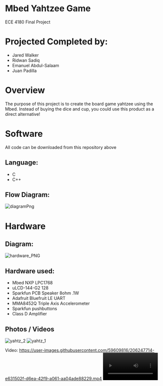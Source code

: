 # Mbed Yahtzee Game
ECE 4180 Final Project

# Projected Completed by:
- Jared Walker
- Ridwan Sadiq
- Emanuel Abdul-Salaam
- Juan Padilla

# Overview
The purpose of this project is to create the board game yahtzee using the Mbed. Instead of buying the dice
and cup, you could use this product as a direct alternative!



# Software 
All code can be downloaded from this repository above
## Language:
- C
- C++
## Flow Diagram:
![diagramPng](https://user-images.githubusercontent.com/59609816/205073871-4c2deb3c-fee8-485c-b181-c998f7e9dedb.jpg)

# Hardware 
## Diagram:
![hardware_PNG](https://user-images.githubusercontent.com/59609816/205076741-a9186011-fa19-4c17-8c61-a763b6f87b40.jpg)

## Hardware used:
- Mbed NXP LPC1768
- uLCD-144-G2 128 
- Sparkfun PCB Speaker 8ohm .1W
- Adafruit Bluefruit LE UART
- MMA8452Q Triple Axis Accelerometer
- Sparkfun pushbuttons
- Class D Amplifier

## Photos / Videos
![yahtz_2](https://user-images.githubusercontent.com/59609816/205812996-b8343ae3-b642-4d40-9558-dd736d0f8dfe.jpeg)
![yahtz_1](https://user-images.githubusercontent.com/59609816/205813004-f41f4dac-724e-45c6-8601-08498fc06dca.jpeg)

Video:
https://user-images.githubusercontent.com/59609816/206247714-e631502f-d6ea-42f9-a061-aa04ade88229.mp4
<video src='https://youtu.be/E4A1S8FBAso' width=180/>





